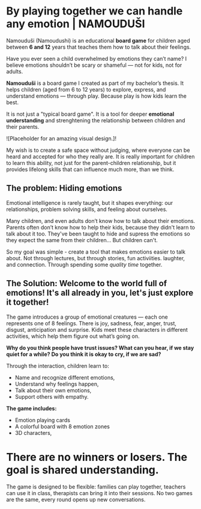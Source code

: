 # By playing together we can handle any emotion | **NAMOUDUŠI**

Namouduši (Namoudushi) is an educational **board game** for children aged between **6 and 12** years that teaches them how to talk about their feelings.

Have you ever seen a child overwhelmed by emotions they can’t name? I believe emotions shouldn’t be scary or shameful — not for kids, not for adults.

**Namouduši** is a board game I created as part of my bachelor’s thesis. It helps children (aged from 6 to 12 years) to explore, express, and understand emotions — through play. Because play is how kids learn the best.

It is not just a "typical board game". It is a tool for deeper **emotional understanding** and strenghtening the relationship between children and their parents. 

![Placeholder for an amazing visual design.]!

My wish is to create a safe space without judging, where everyone can be heard and accepted for who they really are.
It is really important for children to learn this ability, not just for the parent-children relationship, but it provides lifelong skills that can influence much more, than we think.

## The problem: Hiding emotions

Emotional intelligence is rarely taught, but it shapes everything: our relationships, problem solving skills, and feeling about ourselves.

Many children, and even adults don’t know how to talk about their emotions. Parents often don’t know how to help their kids, because they didn't learn to talk about it too. They've been taught to hide and supress the emotions so they expect the same from their children... But children can't.

So my goal was simple - create a tool that makes emotions easier to talk about. Not through lectures, but through stories, fun activiities. laughter, and connection. Through spending some *quality time* together. 

## The Solution: Welcome to the world full of emotions! It's all already in you, let's just explore it together!

The game introduces a group of emotional creatures — each one represents one of 8 feelings. There is joy, sadness, fear, anger, trust, disgust, anticipation and surprise. Kids meet these characters in different activities, which help them figure out what’s going on. 

**Why do you think people have trust issues? What can you hear, if we stay quiet for a while? Do you think it is okay to cry, if we are sad?**

Through the interaction, children learn to:
- Name and recognize different emotions,
- Understand why feelings happen,
- Talk about their own emotions,
- Support others with empathy.

**The game includes:**
- Emotion playing cards
- A colorful board with 8 emotion zones
- 3D characters,

# There are no winners or losers. The goal is shared understanding.

The game is designed to be flexible: families can play together, teachers can use it in class, therapists can bring it into their sessions. No two games are the same, every round opens up new conversations.


